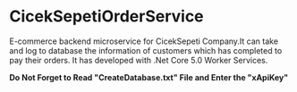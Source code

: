 # CicekSepetiOrderService

E-commerce backend microservice for CicekSepeti Company.It can take and log to database the information of customers which has completed to pay their orders.
It has developed with .Net Core 5.0 Worker Services.

<b>Do Not Forget to Read "CreateDatabase.txt" File and Enter the "xApiKey"</b>
